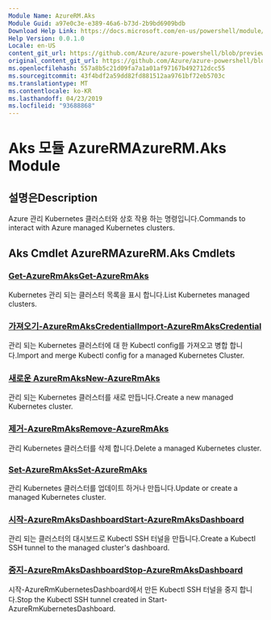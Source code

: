 ```yaml
---
Module Name: AzureRM.Aks
Module Guid: a97e0c3e-e389-46a6-b73d-2b9bd6909bdb
Download Help Link: https://docs.microsoft.com/en-us/powershell/module/azurerm.aks
Help Version: 0.0.1.0
Locale: en-US
content_git_url: https://github.com/Azure/azure-powershell/blob/preview/src/ResourceManager/Aks/Commands.Aks/help/AzureRM.Aks.md
original_content_git_url: https://github.com/Azure/azure-powershell/blob/preview/src/ResourceManager/Aks/Commands.Aks/help/AzureRM.Aks.md
ms.openlocfilehash: 557a8b5c21d09fa7a1a01af97167b492712dcc55
ms.sourcegitcommit: 43f4bdf2a59dd82fd881512aa9761bf72eb5703c
ms.translationtype: MT
ms.contentlocale: ko-KR
ms.lasthandoff: 04/23/2019
ms.locfileid: "93688868"
---
```

# <span data-ttu-id="3fe8b-101">Aks 모듈 AzureRM</span><span class="sxs-lookup"><span data-stu-id="3fe8b-101">AzureRM.Aks Module</span></span>
## <span data-ttu-id="3fe8b-102">설명은</span><span class="sxs-lookup"><span data-stu-id="3fe8b-102">Description</span></span>
<span data-ttu-id="3fe8b-103">Azure 관리 Kubernetes 클러스터와 상호 작용 하는 명령입니다.</span><span class="sxs-lookup"><span data-stu-id="3fe8b-103">Commands to interact with Azure managed Kubernetes clusters.</span></span>

## <span data-ttu-id="3fe8b-104">Aks Cmdlet AzureRM</span><span class="sxs-lookup"><span data-stu-id="3fe8b-104">AzureRM.Aks Cmdlets</span></span>
### [<span data-ttu-id="3fe8b-105">Get-AzureRmAks</span><span class="sxs-lookup"><span data-stu-id="3fe8b-105">Get-AzureRmAks</span></span>](Get-AzureRmAks.md)
<span data-ttu-id="3fe8b-106">Kubernetes 관리 되는 클러스터 목록을 표시 합니다.</span><span class="sxs-lookup"><span data-stu-id="3fe8b-106">List Kubernetes managed clusters.</span></span>

### [<span data-ttu-id="3fe8b-107">가져오기-AzureRmAksCredential</span><span class="sxs-lookup"><span data-stu-id="3fe8b-107">Import-AzureRmAksCredential</span></span>](Import-AzureRmAksCredential.md)
<span data-ttu-id="3fe8b-108">관리 되는 Kubernetes 클러스터에 대 한 Kubectl config를 가져오고 병합 합니다.</span><span class="sxs-lookup"><span data-stu-id="3fe8b-108">Import and merge Kubectl config for a managed Kubernetes Cluster.</span></span>

### [<span data-ttu-id="3fe8b-109">새로운 AzureRmAks</span><span class="sxs-lookup"><span data-stu-id="3fe8b-109">New-AzureRmAks</span></span>](New-AzureRmAks.md)
<span data-ttu-id="3fe8b-110">관리 되는 Kubernetes 클러스터를 새로 만듭니다.</span><span class="sxs-lookup"><span data-stu-id="3fe8b-110">Create a new managed Kubernetes cluster.</span></span>

### [<span data-ttu-id="3fe8b-111">제거-AzureRmAks</span><span class="sxs-lookup"><span data-stu-id="3fe8b-111">Remove-AzureRmAks</span></span>](Remove-AzureRmAks.md)
<span data-ttu-id="3fe8b-112">관리 Kubernetes 클러스터를 삭제 합니다.</span><span class="sxs-lookup"><span data-stu-id="3fe8b-112">Delete a managed Kubernetes cluster.</span></span>

### [<span data-ttu-id="3fe8b-113">Set-AzureRmAks</span><span class="sxs-lookup"><span data-stu-id="3fe8b-113">Set-AzureRmAks</span></span>](Set-AzureRmAks.md)
<span data-ttu-id="3fe8b-114">관리 Kubernetes 클러스터를 업데이트 하거나 만듭니다.</span><span class="sxs-lookup"><span data-stu-id="3fe8b-114">Update or create a managed Kubernetes cluster.</span></span>

### [<span data-ttu-id="3fe8b-115">시작-AzureRmAksDashboard</span><span class="sxs-lookup"><span data-stu-id="3fe8b-115">Start-AzureRmAksDashboard</span></span>](Start-AzureRmAksDashboard.md)
<span data-ttu-id="3fe8b-116">관리 되는 클러스터의 대시보드로 Kubectl SSH 터널을 만듭니다.</span><span class="sxs-lookup"><span data-stu-id="3fe8b-116">Create a Kubectl SSH tunnel to the managed cluster's dashboard.</span></span>

### [<span data-ttu-id="3fe8b-117">중지-AzureRmAksDashboard</span><span class="sxs-lookup"><span data-stu-id="3fe8b-117">Stop-AzureRmAksDashboard</span></span>](Stop-AzureRmAksDashboard.md)
<span data-ttu-id="3fe8b-118">시작-AzureRmKubernetesDashboard에서 만든 Kubectl SSH 터널을 중지 합니다.</span><span class="sxs-lookup"><span data-stu-id="3fe8b-118">Stop the Kubectl SSH tunnel created in Start-AzureRmKubernetesDashboard.</span></span>

